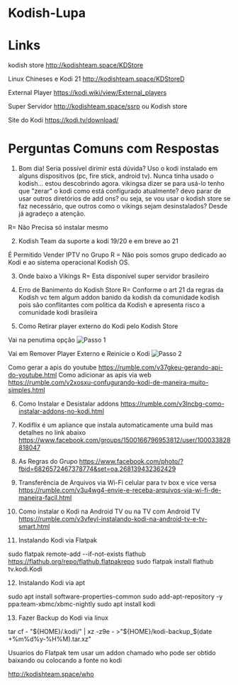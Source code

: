 # Kodish-Lupa

# Links

kodish store 
http://kodishteam.space/KDStore

Linux Chineses e Kodi 21
http://kodishteam.space/KDStoreD

External Player 
https://kodi.wiki/view/External_players

Super Servidor
http://kodishteam.space/ssrp 
ou Kodish store

Site do Kodi 
https://kodi.tv/download/

# Perguntas Comuns com Respostas

1) Bom  dia! Seria possível dirimir está dúvida? Uso o kodi instalado em alguns  dispositivos (pc, fire stick, android tv). Nunca tinha usado o  kodish... estou descobrindo agora. vikingsa dizer se para usá-lo tenho  que "zerar" o kodi como está configurado atualmente?  devo parar de usar outros diretórios de add ons? ou seja, se vou usar o  kodish store se faz necessário, que outros como o vikings sejam  desinstalados? Desde já agradeço a atenção.

R= Não Precisa só instalar mesmo

2) Kodish Team da suporte a kodi 19/20 e em breve ao 21

É Permitido Vender IPTV no Grupo 
R = Não pois somos grupo dedicado ao Kodi e ao sistema operacional Kodish OS.

3) Onde baixo a Vikings
R= Esta disponível super servidor brasileiro

4) Erro de Banimento do Kodish Store
R= Conforme o art 21 da regras da Kodish vc tem algum addon banido da kodish da comunidade kodish pois são conflitantes com politica da Kodish e apresenta risco a comunidade kodi brasileira

5) Como Retirar player externo do Kodi pelo Kodish Store

Vai na penutima opção
![Passo 1](https://img001.prntscr.com/file/img001/gOOpK0mDTdCUuUNitmDZ-Q.png)

Vai em Remover Player Externo e Reinicie o Kodi
![Passo 2](https://img001.prntscr.com/file/img001/gJAvUVDiTSmCOYflL4DhWA.png)
     
Como gerar a apis do youtube
   https://rumble.com/v37gkeu-gerando-api-do-youtube.html
Como adicionar as apis via web
   https://rumble.com/v2xosxu-confugurando-kodi-de-maneira-muito-simples.html

6) Como Instalar e Desistalar addons
https://rumble.com/v3lncbg-como-instalar-addons-no-kodi.html

7) Kodiflix é um apliance que instala automaticamente uma build mas detalhes no link abaixo
https://www.facebook.com/groups/1500166796953812/user/100033828818047

8) As Regras do Grupo
https://www.facebook.com/photo/?fbid=6826572467378774&set=oa.268139432362429

9) Transferência de Arquivos via Wi-Fi celular para tv box e vice versa
https://rumble.com/v3u4wg4-envie-e-receba-arquivos-via-wi-fi-de-maneira-facil.html

10) Como instalar o Kodi na Android TV ou na TV com Android TV
https://rumble.com/v3vfeyl-instalando-kodi-na-android-tv-e-tv-smart.html


11) Instalando Kodi via Flatpak 

sudo flatpak remote-add --if-not-exists flathub https://flathub.org/repo/flathub.flatpakrepo
sudo flatpak install flathub tv.kodi.Kodi

12) Instalando Kodi via apt

sudo apt install software-properties-common
sudo add-apt-repository -y ppa:team-xbmc/xbmc-nightly
sudo apt install kodi

13) Fazer Backup do Kodi via linux

tar cf - "${HOME}/.kodi/" | xz -z9e - >"${HOME}/kodi-backup_$(date +%m%d%y-%H%M).tar.xz"

Usuarios do Flatpak tem usar um addon chamado who pode ser obtido baixando ou colocando 
a fonte no kodi

http://kodishteam.space/who

